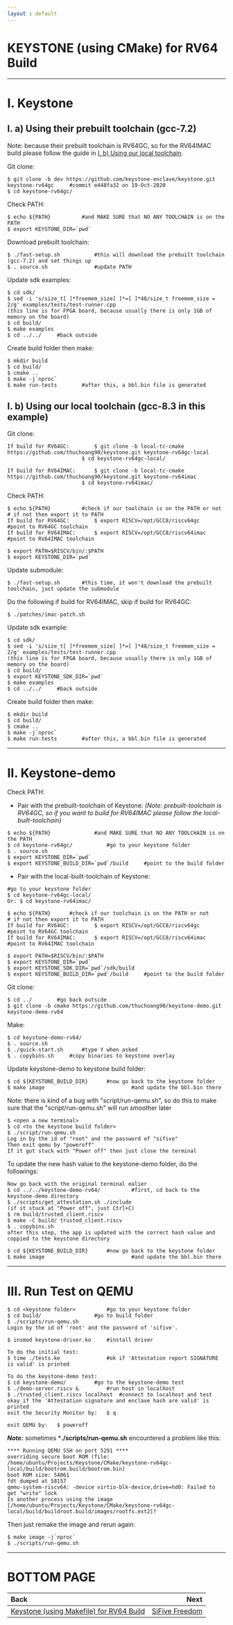 ```yaml
---
layout : default
---
```


# KEYSTONE (using CMake) for RV64 Build

* * *

# I. Keystone

## I. a) Using their prebuilt toolchain (gcc-7.2)

Note: because their prebuilt toolchain is RV64GC, so for the RV64IMAC build please follow the guide in [I. b) Using our local toolchain](#i-b-using-our-local-toolchain-gcc-83-in-this-example).

Git clone:
```
$ git clone -b dev https://github.com/keystone-enclave/keystone.git keystone-rv64gc		#commit e448fa32 on 19-Oct-2020
$ cd keystone-rv64gc/
```

Check PATH:
```
$ echo ${PATH}			#and MAKE SURE that NO ANY TOOLCHAIN is on the PATH
$ export KEYSTONE_DIR=`pwd`
```

Download prebuilt toolchain:
```
$ ./fast-setup.sh			#this will download the prebuilt toolchain (gcc-7.2) and set things up
$ . source.sh				#update PATH
```

Update sdk examples:
```
$ cd sdk/
$ sed -i 's/size_t[ ]*freemem_size[ ]*=[ ]*48/size_t freemem_size = 2/g' examples/tests/test-runner.cpp
(this line is for FPGA board, because usually there is only 1GB of memory on the board)
$ cd build/
$ make examples
$ cd ../../		#back outside
```

Create build folder then make:
```
$ mkdir build
$ cd build/
$ cmake ..
$ make -j`nproc`
$ make run-tests		#after this, a bbl.bin file is generated
```

## I. b) Using our local toolchain (gcc-8.3 in this example)

Git clone:
```
If build for RV64GC:		$ git clone -b local-tc-cmake https://github.com/thuchoang90/keystone.git keystone-rv64gc-local
						$ cd keystone-rv64gc-local/

If build for RV64IMAC:		$ git clone -b local-tc-cmake https://github.com/thuchoang90/keystone.git keystone-rv64imac
						$ cd keystone-rv64imac/
```

Check PATH:
```
$ echo ${PATH}			#check if our toolchain is on the PATH or not
# if not then export it to PATH
If build for RV64GC:		$ export RISCV=/opt/GCC8/riscv64gc			#point to RV64GC toolchain
If build for RV64IMAC:		$ export RISCV=/opt/GCC8/riscv64imac		#point to RV64IMAC toolchain

$ export PATH=$RISCV/bin/:$PATH
$ export KEYSTONE_DIR=`pwd`
```

Update submodule:
```
$ ./fast-setup.sh		#this time, it won't download the prebuilt toolchain, just update the submodule
```

Do the following if build for RV64IMAC, skip if build for RV64GC:
```
$ ./patches/imac-patch.sh
```

Update sdk example:
```
$ cd sdk/
$ sed -i 's/size_t[ ]*freemem_size[ ]*=[ ]*48/size_t freemem_size = 2/g' examples/tests/test-runner.cpp
(this line is for FPGA board, because usually there is only 1GB of memory on the board)
$ cd build/
$ export KEYSTONE_SDK_DIR=`pwd`
$ make examples
$ cd ../../		#back outside
```

Create build folder then make:
```
$ mkdir build
$ cd build/
$ cmake ..
$ make -j`nproc`
$ make run-tests		#after this, a bbl.bin file is generated
```

* * *

# II. Keystone-demo

Check PATH:
- Pair with the prebuilt-toolchain of Keystone: *(Note: prebuilt-toolchain is RV64GC, so if you want to build for RV64IMAC please follow the local-built-toolchain)*

```
$ echo ${PATH}				#and MAKE SURE that NO ANY TOOLCHAIN is on the PATH
$ cd keystone-rv64gc/			#go to your keystone folder
$ . source.sh
$ export KEYSTONE_DIR=`pwd`
$ export KEYSTONE_BUILD_DIR=`pwd`/build		#point to the build folder
```

- Pair with the local-built-toolchain of Keystone:

```
#go to your keystone folder
$ cd keystone-rv64gc-local/
Or: $ cd keystone-rv64imac/

$ echo ${PATH}		#check if our toolchain is on the PATH or not
# if not then export it to PATH
If build for RV64GC:		$ export RISCV=/opt/GCC8/riscv64gc			#point to RV64GC toolchain
If build for RV64IMAC:		$ export RISCV=/opt/GCC8/riscv64imac		#point to RV64IMAC toolchain

$ export PATH=$RISCV/bin/:$PATH
$ export KEYSTONE_DIR=`pwd`
$ export KEYSTONE_SDK_DIR=`pwd`/sdk/build
$ export KEYSTONE_BUILD_DIR=`pwd`/build		#point to the build folder
```

Git clone:
```
$ cd ../		#go back outside
$ git clone -b cmake https://github.com/thuchoang90/keystone-demo.git keystone-demo-rv64
```

Make:
```
$ cd keystone-demo-rv64/
$ . source.sh
$ ./quick-start.sh		#type Y when asked
$ . copybins.sh		#copy binaries to keystone overlay
```

Update keystone-demo to keystone build folder:
```
$ cd ${KEYSTONE_BUILD_DIR}		#now go back to the keystone folder
$ make image							#and update the bbl.bin there
```

Note: there is kind of a bug with "script/run-qemu.sh", so do this to make sure that the "script/run-qemu.sh" will run smoother later
```
$ <open a new terminal>
$ cd <to the keystone build folder>
$ ./script/run-qemu.sh
Log in by the id of "root" and the password of "sifive"
Then exit qemu by "poweroff"
If it got stuck with "Power off" then just close the terminal
```

To update the new hash value to the keystone-demo folder, do the followings:
```
Now go back with the original terminal ealier
$ cd ../../keystone-demo-rv64/			#first, cd back to the keystone-demo directory
$ ./scripts/get_attestation.sh ./include
(if it stuck at "Power off", just Ctrl+C)
$ rm build/trusted_client.riscv
$ make -C build/ trusted_client.riscv
$ . copybins.sh
after this step, the app is updated with the correct hash value and coppied to the keystone directory

$ cd ${KEYSTONE_BUILD_DIR}		#now go back to the keystone folder
$ make image							#and update the bbl.bin there
```

* * *

# III. Run Test on QEMU

```
$ cd <keystone folder>			#go to your keystone folder
$ cd build/					#go to build folder
$ ./scripts/run-qemu.sh
Login by the id of 'root' and the password of 'sifive'.

$ insmod keystone-driver.ko		#install driver

To do the initial test:
$ time ./tests.ke				#ok if 'Attestation report SIGNATURE is valid' is printed

To do the keystone-demo test:
$ cd keystone-demo/			#go to the keystone-demo test
$ ./demo-server.riscv &			#run host in localhost
$ ./trusted_client.riscv localhost	#connect to localhost and test
okay if the 'Attestation signature and enclave hash are valid' is printed
exit the Security Monitor by:	$ q

exit QEMU by:	$ poweroff
```

***Note:*** sometimes ***./scripts/run-qemu.sh** encountered a problem like this:
```
**** Running QEMU SSH on port 5291 ****
overriding secure boot ROM (file: /home/ubuntu/Projects/Keystone/CMake/keystone-rv64gc-local/build/bootrom.build/bootrom.bin)
boot ROM size: 54061
fdt dumped at 58157
qemu-system-riscv64: -device virtio-blk-device,drive=hd0: Failed to get "write" lock
Is another process using the image [/home/ubuntu/Projects/Keystone/CMake/keystone-rv64gc-local/build/buildroot.build/images/rootfs.ext2]?
```

Then just remake the image and rerun again:
```
$ make image -j`nproc`
$ ./scripts/run-qemu.sh
```

* * *

# BOTTOM PAGE

| Back | Next |
| :--- | ---: |
| [Keystone (using Makefile) for RV64 Build](./keystone-makefile-64.md) | [SiFive Freedom](./vc707.md) |
